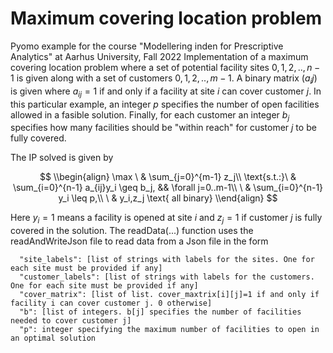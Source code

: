 # Maximum covering location problem

Pyomo example for the course "Modellering inden for Prescriptive Analytics" at Aarhus University, Fall 2022
Implementation of a maximum covering location problem where a set of potential facility
sites $0,1,2,..,n-1$ is given along with a set of customers $0,1,2,..,m-1$.
A binary matrix $(a_ij)$ is given where $a_{ij} = 1$ if and only if a facility at site $i$ can cover customer $j$. In this particular example, 
an integer $p$ specifies the number of open facilities allowed in a fasible solution.
Finally, for each customer an integer $b_j$ specifies how many facilities should be "within reach" for customer $j$ to be fully covered.

The IP solved is given by

$$
\\begin{align}
  \max        \ & \sum_{j=0}^{m-1} z_j\\
  \text{s.t.:}\ & \sum_{i=0}^{n-1} a_{ij}y_i \geq b_j,  && \forall j=0..m-1\\
              \ & \sum_{i=0}^{n-1} y_i \leq p,\\
              \ & y_i,z_j \text{ all binary}
\\end{align}
$$       

Here $y_i=1$ means a facility is opened at site $i$ and $z_j=1$ if customer $j$ is fully covered in the solution.
The readData(...) function uses the readAndWriteJson file to read data from a Json file in the form

```
  "site_labels": [list of strings with labels for the sites. One for each site must be provided if any]
  "customer_labels": [list of strings with labels for the customers. One for each site must be provided if any]
  "cover_matrix": [list of list. cover_maxtrix[i][j]=1 if and only if facility i can cover customer j. 0 otherwise]
  "b": [list of integers. b[j] specifies the number of facilities needed to cover customer j]
  "p": integer specifying the maximum number of facilities to open in an optimal solution
```
